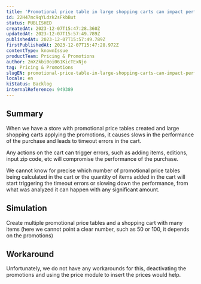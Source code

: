 ```yaml
---
title: 'Promotional price table in large shopping carts can impact performance or lead to timeout errors'
id: 22H47mc9qYLdzk2sFkbBut
status: PUBLISHED
createdAt: 2023-12-07T15:47:28.360Z
updatedAt: 2023-12-07T15:57:49.789Z
publishedAt: 2023-12-07T15:57:49.789Z
firstPublishedAt: 2023-12-07T15:47:28.972Z
contentType: knownIssue
productTeam: Pricing & Promotions
author: 2mXZkbi0oi061KicTExNjo
tag: Pricing & Promotions
slugEN: promotional-price-table-in-large-shopping-carts-can-impact-performance-or-lead-to-timeout-errors
locale: en
kiStatus: Backlog
internalReference: 949389
---
```


## Summary



When we have a store with promotional price tables created and large shopping carts applying the promotions, it causes slows in the performance of the purchase and leads to timeout errors in the cart.

Any actions on the cart can trigger errors, such as adding items, editions, input zip code, etc will compromise the performance of the purchase.

We cannot know for precise which number of promotional price tables being calculated in the cart or the quantity of items added in the cart will start triggering the timeout errors or slowing down the performance, from what was analyzed it can happen with any significant amount.



##

## Simulation



Create multiple promotional price tables and a shopping cart with many items (here we cannot point a clear number, such as 50 or 100, it depends on the promotions)


##

## Workaround



Unfortunately, we do not have any workarounds for this,
deactivating the promotions and using the price module to insert the prices would help.





